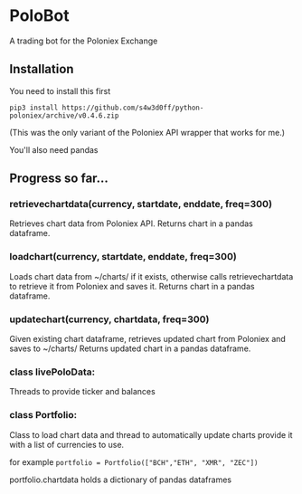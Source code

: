 # PoloBot
A trading bot for the Poloniex Exchange

## Installation

You need to install this first

`pip3 install https://github.com/s4w3d0ff/python-poloniex/archive/v0.4.6.zip`

(This was the only variant of the Poloniex API wrapper that works for me.)

You'll also need pandas

## Progress so far...

### retrievechartdata(currency, startdate, enddate, freq=300)
Retrieves chart data from Poloniex API.
Returns chart in a pandas dataframe.

### loadchart(currency, startdate, enddate, freq=300)
Loads chart data from ~/charts/ if it exists, otherwise calls retrievechartdata to retrieve it from Poloniex and saves it.
Returns chart in a pandas dataframe.

### updatechart(currency, chartdata, freq=300)
Given existing chart dataframe, retrieves updated chart from Poloniex and saves to ~/charts/
Returns updated chart in a pandas dataframe.

### class livePoloData:
Threads to provide ticker and balances

### class Portfolio:
Class to load chart data and thread to automatically update charts
provide it with a list of currencies to use.

for example
`portfolio = Portfolio(["BCH","ETH", "XMR", "ZEC"])`

portfolio.chartdata holds a dictionary of pandas dataframes
